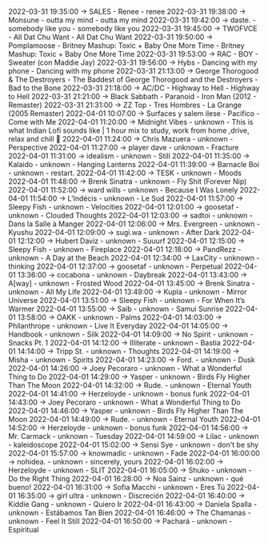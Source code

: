 2022-03-31 19:35:00 -> SALES - Renee - renee
2022-03-31 19:38:00 -> Monsune - outta my mind - outta my mind
2022-03-31 19:42:00 -> daste. - somebody like you - somebody like you
2022-03-31 19:45:00 -> TWOFVCE - All Dat Chu Want - All Dat Chu Want
2022-03-31 19:50:00 -> Pomplamoose - Britney Mashup: Toxic + Baby One More Time - Britney Mashup: Toxic + Baby One More Time
2022-03-31 19:53:00 -> RAC - BOY - Sweater (con Maddie Jay)
2022-03-31 19:56:00 -> Hybs - Dancing with my phone - Dancing with my phone
2022-03-31 21:13:00 -> George Thorogood & The Destroyers - The Baddest of George Thorogood and the Destroyers - Bad to the Bone
2022-03-31 21:18:00 -> AC/DC - Highway to Hell - Highway to Hell
2022-03-31 21:21:00 -> Black Sabbath - Paranoid - Iron Man (2012 - Remaster)
2022-03-31 21:31:00 -> ZZ Top - Tres Hombres - La Grange (2005 Remaster)
2022-04-01 10:07:00 -> Surfaces y salem ilese - Pacifico - Come with Me
2022-04-01 11:20:00 -> Midnight Vibes - unknown - This is what Indian Lofi sounds like | 1 hour mix to study, work from home ,drive, relax and chill 🌃
2022-04-01 11:24:00 -> Chris Mazuera - unknown - Perspective
2022-04-01 11:27:00 -> player dave - unknown - Fracture
2022-04-01 11:31:00 -> idealism - unknown - Still
2022-04-01 11:35:00 -> Kalaido - unknown - Hanging Lanterns
2022-04-01 11:39:00 -> Barnacle Boi - unknown - restart.
2022-04-01 11:42:00 -> TESK - unknown - Moods
2022-04-01 11:48:00 -> Brenk Sinatra - unknown - Fly Shit (Forever Nip)
2022-04-01 11:52:00 -> ward wills - unknown - Because I Was Lonely
2022-04-01 11:54:00 -> L’Indécis - unknown - Le Sud
2022-04-01 11:57:00 -> Sleepy Fish - unknown - Velocities
2022-04-01 12:01:00 -> goosetaf - unknown - Clouded Thoughts
2022-04-01 12:03:00 -> sadtoi - unknown - Dans la Salle à Manger
2022-04-01 12:06:00 -> Mrs. Evergreen - unknown - Kyushu
2022-04-01 12:09:00 -> sugi.wa - unknown - After Dark
2022-04-01 12:12:00 -> Hubert Daviz - unknown - Suuurf
2022-04-01 12:15:00 -> Sleepy Fish - unknown - Fireplace
2022-04-01 12:18:00 -> PandRezz - unknown - A Day at the Beach
2022-04-01 12:34:00 -> LaxCity - unknown - thinking
2022-04-01 12:37:00 -> goosetaf - unknown - Perpetual
2022-04-01 13:36:00 -> cocabona - unknown - Daybreak
2022-04-01 13:43:00 -> A[way] - unknown - Frosted Wood
2022-04-01 13:45:00 -> Brenk Sinatra - unknown - All My Life
2022-04-01 13:49:00 -> Kupla - unknown - Mirror Universe
2022-04-01 13:51:00 -> Sleepy Fish - unknown - For When It’s Warmer
2022-04-01 13:55:00 -> Saib - unknown - Samui Sunrise
2022-04-01 13:58:00 -> OAKK - unknown - Palms
2022-04-01 14:03:00 -> Philanthrope - unknown - Live It Everyday
2022-04-01 14:05:00 -> Handbook - unknown - Silk
2022-04-01 14:09:00 -> No Spirit - unknown - Snacks Pt. 1
2022-04-01 14:12:00 -> Illiterate - unknown - Bastia
2022-04-01 14:14:00 -> Tripp St. - unknown - Thoughts
2022-04-01 14:19:00 -> Misha - unknown - Spirits
2022-04-01 14:23:00 -> Ford. - unknown - Dusk
2022-04-01 14:26:00 -> Joey Pecoraro - unknown - What a Wonderful Thing to Do
2022-04-01 14:29:00 -> Yasper - unknown - Birds Fly Higher Than The Moon
2022-04-01 14:32:00 -> Rude. - unknown - Eternal Youth
2022-04-01 14:41:00 -> Herzeloyde - unknown - bonus funk
2022-04-01 14:43:00 -> Joey Pecoraro - unknown - What a Wonderful Thing to Do
2022-04-01 14:46:00 -> Yasper - unknown - Birds Fly Higher Than The Moon
2022-04-01 14:49:00 -> Rude. - unknown - Eternal Youth
2022-04-01 14:52:00 -> Herzeloyde - unknown - bonus funk
2022-04-01 14:56:00 -> Mr. Carmack - unknown - Tuesday
2022-04-01 14:59:00 -> Lilac - unknown - kaleidoscope
2022-04-01 15:02:00 -> Sensi Sye - unknown - don't be shy
2022-04-01 15:57:00 -> knowmadic - unknown - Fade
2022-04-01 16:00:00 -> nohidea. - unknown - sincerely, yours
2022-04-01 16:02:00 -> Herzeloyde - unknown - SLIT
2022-04-01 16:05:00 -> Shuko - unknown - Do the Right Thing
2022-04-01 16:28:00 -> Noa Sainz - unknown - qué bueno!
2022-04-01 16:31:00 -> Sofia Macchi - unknown - Eres Tú
2022-04-01 16:35:00 -> girl ultra - unknown - Discreción
2022-04-01 16:40:00 -> Kiddie Gang - unknown - Quiero Ir
2022-04-01 16:43:00 -> Daniela Spalla - unknown - Estábamos Tan Bien
2022-04-01 16:46:00 -> The Chamanas - unknown - Feel It Still
2022-04-01 16:50:00 -> Pachará - unknown - Espiritual
